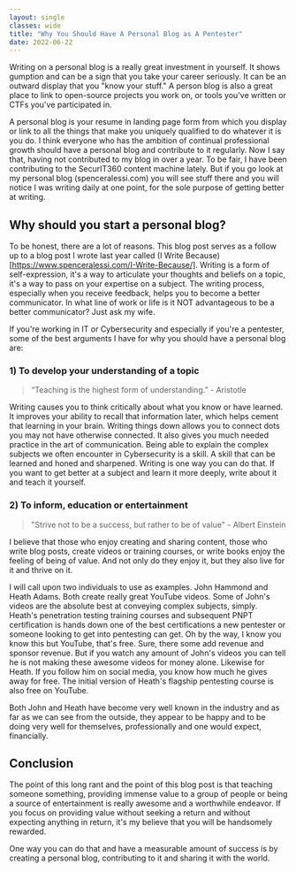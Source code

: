 ```yaml
---
layout: single
classes: wide
title: "Why You Should Have A Personal Blog as A Pentester"
date: 2022-06-22
---
```

Writing on a personal blog is a really great investment in yourself. It shows gumption and can be a sign that you take your career seriously. It can be an outward display that you "know your stuff." A person blog is also a great place to link to open-source projects you work on, or tools you've written or CTFs you've participated in.

A personal blog is your resume in landing page form from which you display or link to all the things that make you uniquely qualified to do whatever it is you do. I think everyone who has the ambition of continual professional growth should have a personal blog and contribute to it regularly. Now I say that, having not contributed to my blog in over a year. To be fair, I have been contributing to the SecurIT360 content machine lately. But if you go look at my personal blog (spenceralessi.com) you will see stuff there and you will notice I was writing daily at one point, for the sole purpose of getting better at writing.

## Why should you start a personal blog?

To be honest, there are a lot of reasons. This blog post serves as a follow up to a blog post I wrote last year called (I Write Because)[https://www.spenceralessi.com/I-Write-Because/]. Writing is a form of self-expression, it's a way to articulate your thoughts and beliefs on a topic, it's a way to pass on your expertise on a subject. The writing process, especially when you receive feedback, helps you to become a better communicator. In what line of work or life is it NOT advantageous to be a better communicator? Just ask my wife.

If you're working in IT or Cybersecurity and especially if you're a pentester, some of the best arguments I have for why you should have a personal blog are:

### 1) To develop your understanding of a topic

> “Teaching is the highest form of understanding.” - Aristotle

Writing causes you to think critically about what you know or have learned. It improves your ability to recall that information later, which helps cement that learning in your brain. Writing things down allows you to connect dots you may not have otherwise connected. It also gives you much needed practice in the art of communication. Being able to explain the complex subjects we often encounter in Cybersecurity is a skill. A skill that can be learned and honed and sharpened. Writing is one way you can do that. If you want to get better at a subject and learn it more deeply, write about it and teach it yourself.

### 2) To inform, education or entertainment

> "Strive not to be a success, but rather to be of value" - Albert Einstein

I believe that those who enjoy creating and sharing content, those who write blog posts, create videos or training courses, or write books enjoy the feeling of being of value. And not only do they enjoy it, but they also live for it and thrive on it.

I will call upon two individuals to use as examples. John Hammond and Heath Adams. Both create really great YouTube videos. Some of John's videos are the absolute best at conveying complex subjects, simply. Heath's penetration testing training courses and subsequent PNPT certification is hands down one of the best certifications a new pentester or someone looking to get into pentesting can get. Oh by the way, I know you know this but YouTube, that's free. Sure, there some add revenue and sponsor revenue. But if you watch any amount of John's videos you can tell he is not making these awesome videos for money alone. Likewise for Heath. If you follow him on social media, you know how much he gives away for free. The initial version of Heath's flagship pentesting course is also free on YouTube.

Both John and Heath have become very well known in the industry and as far as we can see from the outside, they appear to be happy and to be doing very well for themselves, professionally and one would expect, financially.

## Conclusion

The point of this long rant and the point of this blog post is that teaching someone something, providing immense value to a group of people or being a source of entertainment is really awesome and a worthwhile endeavor. If you focus on providing value without seeking a return and without expecting anything in return, it's my believe that you will be handsomely rewarded.

One way you can do that and have a measurable amount of success is by creating a personal blog, contributing to it and sharing it with the world.
